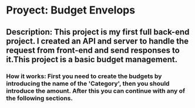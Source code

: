 # Proyect: Budget Envelops
## Description: This project is my first full back-end project. I created an API and server to handle the request from front-end and send responses to it.This project is a basic budget management.
### How it works: First you need to create the budgets by introducing the name of the 'Category', then you should introduce the amount. After this you can continue with any of the following sections.
